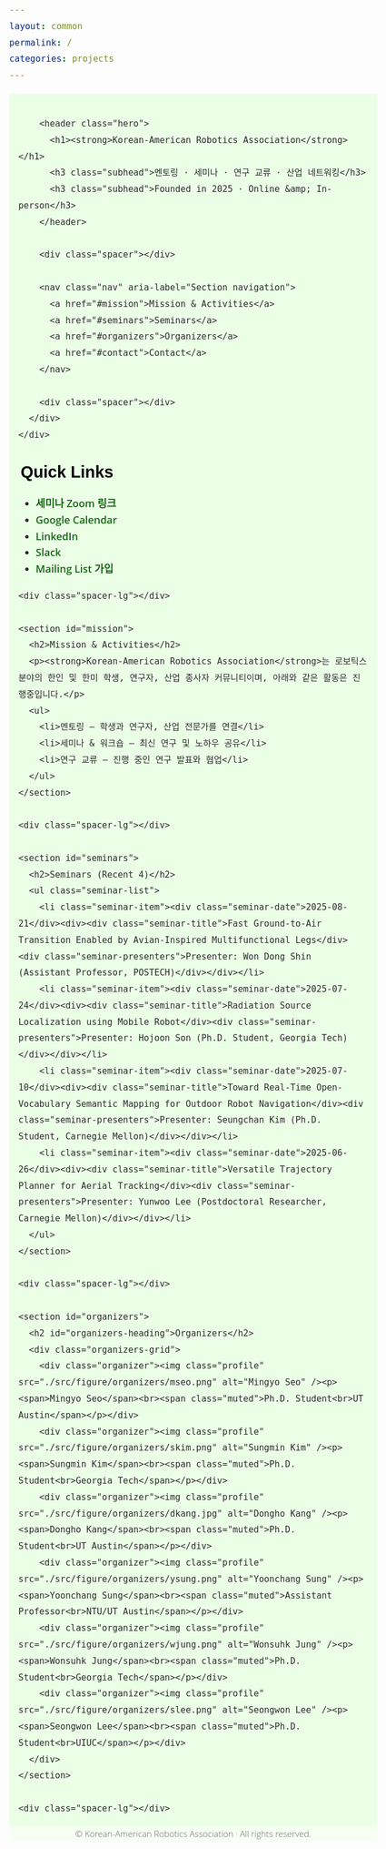 ```yaml
---
layout: common
permalink: /
categories: projects
---
```


<html lang="ko">
<head>
  <meta charset="UTF-8" />
  <title>Korean-American Robotics Association</title>
  <meta name="viewport" content="width=device-width, initial-scale=1" />
  <meta name="description" content="멘토링, 세미나, 연구 교류, 산업 네트워킹을 위한 한미 로보틱스 커뮤니티" />

  <!-- Open Graph -->
  <meta property="og:title" content="Korean-American Robotics Association" />
  <meta property="og:description" content="Mentoring · Seminars · Research Exchange · Industry Connections" />
  <meta property="og:image" content="./src/figure/kara_logo.png" />
  <meta property="og:image:width" content="880" />
  <meta property="og:image:height" content="220" />
  <meta property="og:url" content="https://koreanamericanrobotics.org/" />

  <!-- Fonts & Icons -->
  <link rel="preconnect" href="https://fonts.googleapis.com" />
  <link rel="preconnect" href="https://fonts.gstatic.com" crossorigin />
  <link href="https://fonts.googleapis.com/css2?family=Didact+Gothic&family=Open+Sans:ital,wght@0,300..800;1,300..800&display=swap" rel="stylesheet" />
  <link rel="stylesheet" href="https://cdn.jsdelivr.net/gh/jpswalsh/academicons@1/css/academicons.min.css" />
  <link rel="stylesheet" href="https://cdnjs.cloudflare.com/ajax/libs/font-awesome/6.5.0/css/all.min.css" crossorigin="anonymous" referrerpolicy="no-referrer" />

  <!-- Your CSS -->
  <link media="all" href="./css/glab.css" type="text/css" rel="stylesheet" />
  <script src="./src/popup.js" type="text/javascript" defer></script>

  <!-- Google tag (gtag.js) -->
  <script async src="https://www.googletagmanager.com/gtag/js?id=G-5LDYQBVKHZ"></script>
  <script>
    window.dataLayer = window.dataLayer || [];
    function gtag(){ dataLayer.push(arguments); }
    gtag('js', new Date());
    gtag('config', 'G-5LDYQBVKHZ');
  </script>

  <style>
    :root {
      --kara-green: #186814;
      --kara-text: #2b2b2b;
      --kara-muted: #484824;
      --kara-bg-strip: #ebffe7;
      --container-max: 1000px;
    }
    html { scroll-behavior: smooth; }
    body { font-family: "Open Sans", sans-serif; font-weight: 300; font-size: 18px; margin: 0; color: var(--kara-text); line-height: 1.6; }
    h1, h2, h3 { font-family: "Didact Gothic", sans-serif; font-weight: 700; margin: 0 0 10px; color: #000; }
    h1 { font-size: 2.2rem; }
    h2 { font-size: 1.8rem; position: relative; padding-left: 0.25rem; }
    h3 { font-size: 1.2rem; font-weight: 600; }
    /* 다양한 불릿 옵션 */
    /* 옵션1: 삼각형 */
    .bullet-triangle::before { content: "▸"; }
    /* 옵션2: 동그라미 */
    .bullet-circle::before { content: "●"; }
    /* 옵션3: 네모 */
    .bullet-square::before { content: "■"; }
    /* 기본 스타일 */
    h2::before { content: none; color: var(--kara-green); font-size: 1.1rem; position: absolute; left: -20px; top: 0.15em; }
    a { color: var(--kara-green); text-decoration: none; font-weight: 600; }
    a:hover, a:focus { text-decoration: underline; outline: none; }
    .container { max-width: var(--container-max); margin: 0 auto; padding: 0 16px; }
    .section-container { position: relative; width: 100%; }
    .section-background { position: absolute; inset: 0; width: 100%; z-index: 0; pointer-events: none; background-color: var(--kara-bg-strip); }
    .section-content { position: relative; z-index: 1; }
    .spacer { height: 20px; }
    .spacer-sm { height: 10px; }
    .spacer-lg { height: 40px; }
    .hero h1 strong { font-weight: 800; }
    .subhead { color: var(--kara-muted); margin-top: 6px; }
    .nav { display: flex; gap: 24px; flex-wrap: wrap; justify-content: center; font-size: 0.98rem; }
    .nav a { color: var(--kara-muted); }
    .seminar-list { list-style: none; padding: 0; margin: 0; }
    .seminar-item { display: grid; grid-template-columns: 140px 1fr; gap: 12px; padding: 14px 0; border-bottom: 1px solid #eee; }
    .seminar-item:last-child { border-bottom: none; }
    .seminar-date { font-weight: 700; color: #111; }
    .seminar-title { font-weight: 600; }
    .seminar-presenters { color: #555; }
    .organizers-grid { display: grid; grid-template-columns: repeat(5, 1fr); gap: 20px; }
    .organizer { text-align: center; }
    .profile { width: 100px; height: 100px; border-radius: 50%; object-fit: cover; display: block; margin: 0 auto 8px; }
    .muted { color: #666; font-size: 0.95rem; }
    .social-icons { display: flex; justify-content: center; gap: 12px; margin-top: 6px; }
    .social-icons a i { font-size: 1.3rem; color: var(--kara-green); transition: color 0.2s; }
    .social-icons a:hover i { color: #0a66c2; }
    .center { text-align: center; }
    .see-more { margin-top: 10px; font-size: 0.95rem; }
    /* Contact 제목은 불릿 제거 */
    #contact h2::before { content: none; }
  </style>
</head>

<body>
  <div class="section-container">
    <div class="section-background"></div>
    <div class="section-content">
      <div class="container">
        <div class="spacer"></div>

        <header class="hero">
          <h1><strong>Korean-American Robotics Association</strong></h1>
          <h3 class="subhead">멘토링 · 세미나 · 연구 교류 · 산업 네트워킹</h3>
          <h3 class="subhead">Founded in 2025 · Online &amp; In-person</h3>
        </header>

        <div class="spacer"></div>

        <nav class="nav" aria-label="Section navigation">
          <a href="#mission">Mission & Activities</a>
          <a href="#seminars">Seminars</a>
          <a href="#organizers">Organizers</a>
          <a href="#contact">Contact</a>
        </nav>

        <div class="spacer"></div>
      </div>
    </div>
  </div>

  <main class="container">
    <div class="spacer-sm"></div>
    <section id="quicklinks">
      <h2>Quick Links</h2>
      <ul>
        <li><i class="fa-solid fa-video"></i> <a href="https://utexas.zoom.us/j/97343134961?pwd=yc8JkUJ4uT7ArNF7LOG8UrkCcOfOGs.1" target="_blank">세미나 Zoom 링크</a></li>
        <li><i class="fa-solid fa-calendar-days"></i> <a href="https://shorturl.at/Z11KU" target="_blank">Google Calendar</a></li>
        <li><i class="fa-brands fa-linkedin"></i> <a href="https://www.linkedin.com/groups/13352540/" target="_blank">LinkedIn</a></li>
        <li><i class="fa-brands fa-slack"></i> <a href="https://shorturl.at/dS4QC" target="_blank">Slack</a></li>
        <li><i class="fa-solid fa-envelope"></i> <a href="https://shorturl.at/w3S21" target="_blank">Mailing List 가입</a></li>
      </ul>
    </section>

    <div class="spacer-lg"></div>

    <section id="mission">
      <h2>Mission & Activities</h2>
      <p><strong>Korean-American Robotics Association</strong>는 로보틱스 분야의 한인 및 한미 학생, 연구자, 산업 종사자 커뮤니티이며, 아래와 같은 활동은 진행중입니다.</p>
      <ul>
        <li>멘토링 — 학생과 연구자, 산업 전문가를 연결</li>
        <li>세미나 & 워크숍 — 최신 연구 및 노하우 공유</li>
        <li>연구 교류 — 진행 중인 연구 발표와 협업</li>
      </ul>
    </section>

    <div class="spacer-lg"></div>

    <section id="seminars">
      <h2>Seminars (Recent 4)</h2>
      <ul class="seminar-list">
        <li class="seminar-item"><div class="seminar-date">2025-08-21</div><div><div class="seminar-title">Fast Ground-to-Air Transition Enabled by Avian-Inspired Multifunctional Legs</div><div class="seminar-presenters">Presenter: Won Dong Shin (Assistant Professor, POSTECH)</div></div></li>
        <li class="seminar-item"><div class="seminar-date">2025-07-24</div><div><div class="seminar-title">Radiation Source Localization using Mobile Robot</div><div class="seminar-presenters">Presenter: Hojoon Son (Ph.D. Student, Georgia Tech)</div></div></li>
        <li class="seminar-item"><div class="seminar-date">2025-07-10</div><div><div class="seminar-title">Toward Real-Time Open-Vocabulary Semantic Mapping for Outdoor Robot Navigation</div><div class="seminar-presenters">Presenter: Seungchan Kim (Ph.D. Student, Carnegie Mellon)</div></div></li>
        <li class="seminar-item"><div class="seminar-date">2025-06-26</div><div><div class="seminar-title">Versatile Trajectory Planner for Aerial Tracking</div><div class="seminar-presenters">Presenter: Yunwoo Lee (Postdoctoral Researcher, Carnegie Mellon)</div></div></li>
      </ul>
    </section>

    <div class="spacer-lg"></div>

    <section id="organizers">
      <h2 id="organizers-heading">Organizers</h2>
      <div class="organizers-grid">
        <div class="organizer"><img class="profile" src="./src/figure/organizers/mseo.png" alt="Mingyo Seo" /><p><span>Mingyo Seo</span><br><span class="muted">Ph.D. Student<br>UT Austin</span></p></div>
        <div class="organizer"><img class="profile" src="./src/figure/organizers/skim.png" alt="Sungmin Kim" /><p><span>Sungmin Kim</span><br><span class="muted">Ph.D. Student<br>Georgia Tech</span></p></div>
        <div class="organizer"><img class="profile" src="./src/figure/organizers/dkang.jpg" alt="Dongho Kang" /><p><span>Dongho Kang</span><br><span class="muted">Ph.D. Student<br>UT Austin</span></p></div>
        <div class="organizer"><img class="profile" src="./src/figure/organizers/ysung.png" alt="Yoonchang Sung" /><p><span>Yoonchang Sung</span><br><span class="muted">Assistant Professor<br>NTU/UT Austin</span></p></div>
        <div class="organizer"><img class="profile" src="./src/figure/organizers/wjung.png" alt="Wonsuhk Jung" /><p><span>Wonsuhk Jung</span><br><span class="muted">Ph.D. Student<br>Georgia Tech</span></p></div>
        <div class="organizer"><img class="profile" src="./src/figure/organizers/slee.png" alt="Seongwon Lee" /><p><span>Seongwon Lee</span><br><span class="muted">Ph.D. Student<br>UIUC</span></p></div>
      </div>
    </section>

    <div class="spacer-lg"></div>

  </main>

  <footer class="section-container">
    <div class="section-background" style="background-color:#f7fff4;"></div>
    <div class="section-content">
      <div class="container center">
        <p class="muted">© <span id="year"></span> Korean-American Robotics Association · All rights reserved.</p>
      </div>
    </div>
  </footer>

  <script>document.getElementById('year').textContent = new Date().getFullYear();</script>
</body>
</html>
